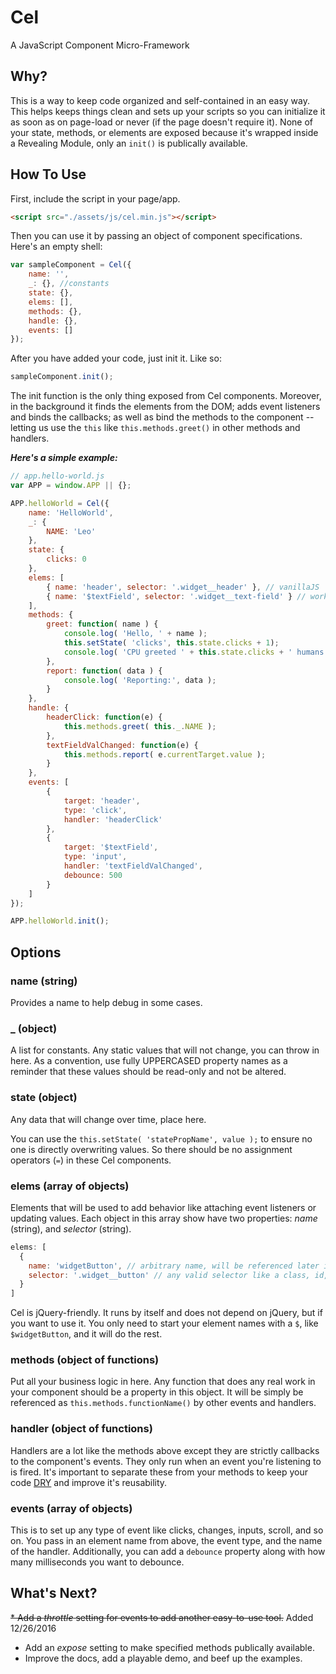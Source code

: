 # Cel
A JavaScript Component Micro-Framework


## Why?
This is a way to keep code organized and self-contained in an easy way. This helps keeps things clean and sets up your scripts so you can initialize it as soon as on page-load or never (if the page doesn't require it). None of your state, methods, or elements are exposed because it's wrapped inside a Revealing Module, only an `init()` is publically available.


## How To Use
First, include the script in your page/app.
```html
<script src="./assets/js/cel.min.js"></script>
```

Then you can use it by passing an object of component specifications. Here's an empty shell:

```javascript
var sampleComponent = Cel({
	name: '',
	_: {}, //constants
	state: {},
	elems: [],
	methods: {},
	handle: {},
	events: []
});
```

After you have added your code, just init it. Like so:

```javascript
sampleComponent.init();
```

The init function is the only thing exposed from Cel components. Moreover, in the background it finds the elements from the DOM; adds event listeners and binds the callbacks; as well as bind the methods to the component -- letting us use the `this` like `this.methods.greet()` in other methods and handlers.

___Here's a simple example:___

```javascript
// app.hello-world.js
var APP = window.APP || {};

APP.helloWorld = Cel({
	name: 'HelloWorld',
	_: {
		NAME: 'Leo'
	},
	state: {
		clicks: 0
	},
	elems: [
		{ name: 'header', selector: '.widget__header' }, // vanillaJS
		{ name: '$textField', selector: '.widget__text-field' } // works with jQuery object too
	],
	methods: {
		greet: function( name ) {
			console.log( 'Hello, ' + name );
			this.setState( 'clicks', this.state.clicks + 1);
			console.log( 'CPU greeted ' + this.state.clicks + ' humans.' );
		},
		report: function( data ) {
			console.log( 'Reporting:', data );
		}
	},
	handle: {
		headerClick: function(e) {
			this.methods.greet( this._.NAME );
		},
		textFieldValChanged: function(e) {
			this.methods.report( e.currentTarget.value );
		}
	},
	events: [
		{
			target: 'header',
			type: 'click',
			handler: 'headerClick'
		},
		{
			target: '$textField',
			type: 'input',
			handler: 'textFieldValChanged',
			debounce: 500
		}
	]
});

APP.helloWorld.init();
```


## Options
### name (string)
Provides a name to help debug in some cases.

### _ (object)
A list for constants. Any static values that will not change, you can throw in here. As a convention, use fully UPPERCASED property names as a reminder that these values should be read-only and not be altered.

### state (object)
Any data that will change over time, place here.

You can use the `this.setState( 'statePropName', value );` to ensure no one is directly overwriting values. So there should be no assignment operators (`=`) in these Cel components.

### elems (array of objects)
Elements that will be used to add behavior like attaching event listeners or updating values.
Each object in this array show have two properties: _name_ (string), and _selector_ (string).

```javascript
elems: [
  {
    name: 'widgetButton', // arbitrary name, will be referenced later in the events section.
    selector: '.widget__button' // any valid selector like a class, id, element, attribute, etc.
  }
]
```
Cel is jQuery-friendly. It runs by itself and does not depend on jQuery, but if you want to use it. You only need to start your element names with a `$`, like `$widgetButton`, and it will do the rest.

### methods (object of functions)
Put all your business logic in here. Any function that does any real work in your component should be a property in this object. It will be simply be referenced as `this.methods.functionName()` by other events and handlers.

### handler (object of functions)
Handlers are a lot like the methods above except they are strictly callbacks to the component's events. They only run when an event you're listening to is fired. It's important to separate these from your methods to keep your code [DRY](https://en.wikipedia.org/wiki/Don't_repeat_yourself "Don't Repeat Yourself | Wikipedia") and improve it's reusability.

### events (array of objects)
This is to set up any type of event like clicks, changes, inputs, scroll, and so on. You pass in an element name from above, the event type, and the name of the handler. Additionally, you can add a `debounce` property along with how many milliseconds you want to debounce.


## What's Next?
~~* Add a _throttle_ setting for events to add another easy-to-use tool.~~ Added 12/26/2016
* Add an _expose_ setting to make specified methods publically available.
* Improve the docs, add a playable demo, and beef up the examples.
